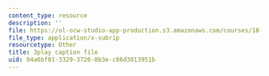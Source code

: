 ```yaml
---
content_type: resource
description: ''
file: https://ol-ocw-studio-app-production.s3.amazonaws.com/courses/18-085-computational-science-and-engineering-i-fall-2008/94a6bf01332937268b3ec86d3013951b_ZOBgPxmXeVM.srt
file_type: application/x-subrip
resourcetype: Other
title: 3play caption file
uid: 94a6bf01-3329-3726-8b3e-c86d3013951b
---
```

